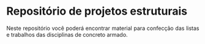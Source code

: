 <h1><b>Repositório de projetos estruturais</b></h1>

<p align = "justify">
  Neste repositório você poderá encontrar material para confecção das listas e trabalhos das disciplinas de concreto armado.
</p>
